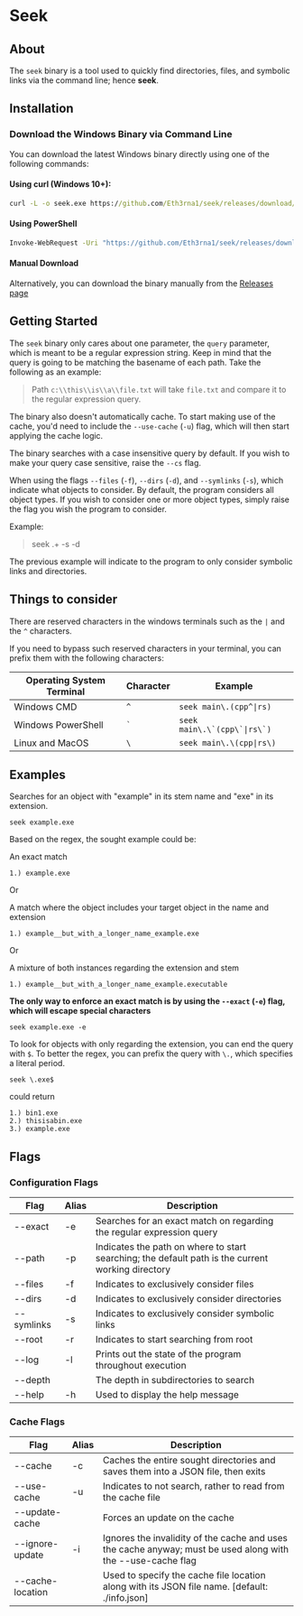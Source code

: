 # Seek

## About
The `seek` binary is a tool used to quickly find directories, files, and symbolic links via the command line; hence **seek**.

## Installation

### Download the Windows Binary via Command Line

You can download the latest Windows binary directly using one of the following commands:

#### Using curl (Windows 10+):

```cmd
curl -L -o seek.exe https://github.com/Eth3rna1/seek/releases/download/v2.1.4/seek.exe
```

#### Using PowerShell
```cmd
Invoke-WebRequest -Uri "https://github.com/Eth3rna1/seek/releases/download/v2.1.4/seek.exe" -OutFile "seek.exe"
```

#### Manual Download
Alternatively, you can download the binary manually from the [Releases page](https://github.com/Eth3rna1/seek/releases/tag/v2.1.4)

## Getting Started
The `seek` binary only cares about one parameter, the `query` parameter, which is meant to be a regular expression string.
Keep in mind that the query is going to be matching the basename of each path. Take the following as an example:

> Path `c:\\this\\is\\a\\file.txt` will take `file.txt` and compare it to the regular expression query.

The binary also doesn't automatically cache.
To start making use of the cache, you'd need to include the `--use-cache` (`-u`) flag, which will then
start applying the cache logic.

The binary searches with a case insensitive query by default.
If you wish to make your query case sensitive, raise the `--cs` flag.

When using the flags `--files` (`-f`), `--dirs` (`-d`), and `--symlinks` (`-s`), which indicate what objects to consider.
By default, the program considers all object types.
If you wish to consider one or more object types, simply raise the flag you wish the program to consider.

Example:

> seek .+ -s -d

The previous example will indicate to the program to only consider symbolic links and directories.


## Things to consider
There are reserved characters in the windows terminals such as the `|` and the `^` characters.

If you need to bypass such reserved characters in your terminal, you can prefix them with the following characters:

|Operating System Terminal|Character| Example|
|-------------------------|---------|--------|
|Windows CMD|`^`|`seek main\.(cpp^\|rs)`|
|Windows PowerShell|`` ` ``|``seek main\.\`(cpp\`\|rs\`)``|
|Linux and MacOS|`\`|`seek main\.\(cpp\|rs\)`|


## Examples
Searches for an object with "example" in its stem name and "exe" in its extension.
```console
seek example.exe
```
Based on the regex, the sought example could be:

An exact match
```text
1.) example.exe
```
Or

A match where the object includes your target object in the name and extension
```text
1.) example__but_with_a_longer_name_example.exe
```
Or

A mixture of both instances regarding the extension and stem
```text
1.) example__but_with_a_longer_name_example.executable
```

**The only way to enforce an exact match is by using the `--exact` (`-e`) flag, which will escape special characters**
```console
seek example.exe -e
```

To look for objects with only regarding the extension, you can end the query with `$`.
To better the regex, you can prefix the query with `\.`, which specifies a literal period.
```console
seek \.exe$
```
could return
```text
1.) bin1.exe
2.) thisisabin.exe
3.) example.exe
```

## Flags
### Configuration Flags

| Flag | Alias | Description |
|------|-|-------------|
|--exact|-e| Searches for an exact match on regarding the regular expression query|
| --path | -p | Indicates the path on where to start searching; the default path is the current working directory |
|--files| -f | Indicates to exclusively consider files |
|--dirs| -d | Indicates to exclusively consider directories|
|--symlinks|-s| Indicates to exclusively consider symbolic links|
| --root | -r | Indicates to start searching from root |
| --log | -l | Prints out the state of the program throughout execution |
| --depth | | The depth in subdirectories to search |
|--help| -h | Used to display the help message|

### Cache Flags

| Flag | Alias | Description |
|------|-|-------------|
|--cache| -c | Caches the entire sought directories and saves them into a JSON file, then exits |
|--use-cache| -u | Indicates to not search, rather to read from the cache file |
|--update-cache| | Forces an update on the cache |
|--ignore-update| -i | Ignores the invalidity of the cache and uses the cache anyway; must be used along with the --use-cache flag |
|--cache-location| | Used to specify the cache file location along with its JSON file name. [default: ./info.json]|
